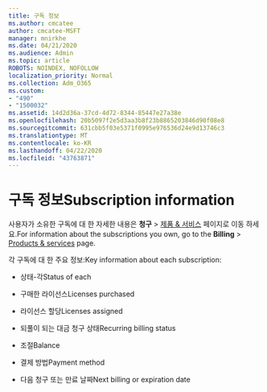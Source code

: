 ```yaml
---
title: 구독 정보
ms.author: cmcatee
author: cmcatee-MSFT
manager: mnirkhe
ms.date: 04/21/2020
ms.audience: Admin
ms.topic: article
ROBOTS: NOINDEX, NOFOLLOW
localization_priority: Normal
ms.collection: Adm_O365
ms.custom:
- "490"
- "1500032"
ms.assetid: 14d2d36a-37cd-4d72-8344-85447e27a38e
ms.openlocfilehash: 20b5097f2e5d3aa3b8f23b8865203846d90f08e8
ms.sourcegitcommit: 631cbb5f03e5371f0995e976536d24e9d13746c3
ms.translationtype: MT
ms.contentlocale: ko-KR
ms.lasthandoff: 04/22/2020
ms.locfileid: "43763871"
---
```

# <a name="subscription-information"></a><span data-ttu-id="8d211-102">구독 정보</span><span class="sxs-lookup"><span data-stu-id="8d211-102">Subscription information</span></span>

<span data-ttu-id="8d211-103">사용자가 소유한 구독에 대 한 자세한 내용은 **청구** \> [제품 & 서비스](https://go.microsoft.com/fwlink/p/?linkid=842054) 페이지로 이동 하세요.</span><span class="sxs-lookup"><span data-stu-id="8d211-103">For information about the subscriptions you own, go to the **Billing** \> [Products & services](https://go.microsoft.com/fwlink/p/?linkid=842054) page.</span></span>
  
<span data-ttu-id="8d211-104">각 구독에 대 한 주요 정보:</span><span class="sxs-lookup"><span data-stu-id="8d211-104">Key information about each subscription:</span></span>
  
- <span data-ttu-id="8d211-105">상태-각</span><span class="sxs-lookup"><span data-stu-id="8d211-105">Status of each</span></span>

- <span data-ttu-id="8d211-106">구매한 라이선스</span><span class="sxs-lookup"><span data-stu-id="8d211-106">Licenses purchased</span></span>

- <span data-ttu-id="8d211-107">라이선스 할당</span><span class="sxs-lookup"><span data-stu-id="8d211-107">Licenses assigned</span></span>

- <span data-ttu-id="8d211-108">되풀이 되는 대금 청구 상태</span><span class="sxs-lookup"><span data-stu-id="8d211-108">Recurring billing status</span></span>

- <span data-ttu-id="8d211-109">조절</span><span class="sxs-lookup"><span data-stu-id="8d211-109">Balance</span></span>

- <span data-ttu-id="8d211-110">결제 방법</span><span class="sxs-lookup"><span data-stu-id="8d211-110">Payment method</span></span>

- <span data-ttu-id="8d211-111">다음 청구 또는 만료 날짜</span><span class="sxs-lookup"><span data-stu-id="8d211-111">Next billing or expiration date</span></span>